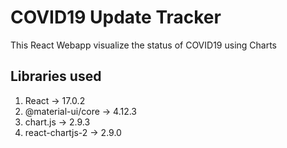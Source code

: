 # COVID19 Update Tracker

This React Webapp visualize the status of COVID19 using Charts

## Libraries used

1. React -> 17.0.2
2. @material-ui/core -> 4.12.3
3. chart.js -> 2.9.3
4. react-chartjs-2 -> 2.9.0
